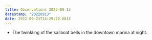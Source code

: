 ```yaml
---
title: Observations 2022-09-13
datestamp: "20220913"
date: 2022-09-21T14:29:22.881Z
---
```

- The twinkling of the sailboat bells in the downtown marina at night.